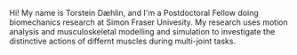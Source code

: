 Hi! My name is Torstein Dæhlin, and I'm a Postdoctoral Fellow doing biomechanics research at Simon Fraser Univesity. My research uses motion analysis and musculoskeletal modelling and simulation to investigate the distinctive actions of differnt muscles during multi-joint tasks. 

<!---
TorsteinDaehlin/TorsteinDaehlin is a ✨ special ✨ repository because its `README.md` (this file) appears on your GitHub profile.
You can click the Preview link to take a look at your changes.
--->
